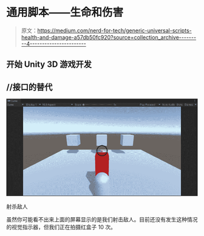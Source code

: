 # 通用脚本——生命和伤害

> 原文：<https://medium.com/nerd-for-tech/generic-universal-scripts-health-and-damage-a57db50fc920?source=collection_archive---------4----------------------->

## 开始 Unity 3D 游戏开发

## //接口的替代

![](img/4692da4542f67a276feecea554421044.png)

射杀敌人

虽然你可能看不出来上面的屏幕显示的是我们射击敌人。目前还没有发生这种情况的视觉指示器，但我们正在拍摄红盒子 10 次。